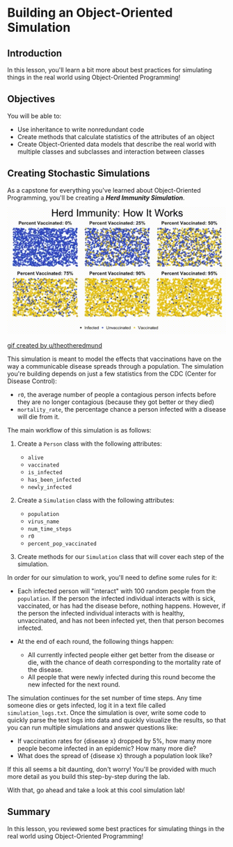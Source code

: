 
# Building an Object-Oriented Simulation

## Introduction

In this lesson, you'll learn a bit more about best practices for simulating things in the real world using Object-Oriented Programming!

## Objectives

You will be able to:

* Use inheritance to write nonredundant code
* Create methods that calculate statistics of the attributes of an object
* Create Object-Oriented data models that describe the real world with multiple classes and subclasses and interaction between classes


## Creating Stochastic Simulations

As a capstone for everything you've learned about Object-Oriented Programming, you'll be creating a **_Herd Immunity Simulation_**.


<img src='images/herd_immunity.gif'>


[gif created by u/theotheredmund](https://www.reddit.com/r/dataisbeautiful/comments/5v72fw/how_herd_immunity_works_oc/)

This simulation is meant to model the effects that vaccinations have on the way a communicable disease spreads through a population. The simulation you're building depends on just a few statistics from the CDC (Center for Disease Control):

* `r0`, the average number of people a contagious person infects before they are no longer contagious (because they got better or they died)
* `mortality_rate`, the percentage chance a person infected with a disease will die from it.

The main workflow of this simulation is as follows:

1. Create a `Person` class with the following attributes:
    * `alive`
    * `vaccinated`
    * `is_infected`
    * `has_been_infected`
    * `newly_infected`
    
1. Create a `Simulation` class with the following attributes:
    * `population`
    * `virus_name`
    * `num_time_steps`
    * `r0`
    * `percent_pop_vaccinated`

1. Create methods for our `Simulation` class that will cover each step of the simulation. 

In order for our simulation to work, you'll need to define some rules for it:

* Each infected person will "interact" with 100 random people from the `population`. If the person the infected individual interacts with is sick, vaccinated, or has had the disease before, nothing happens. However, if the person the infected individual interacts with is healthy, unvaccinated, and has not been infected yet, then that person becomes infected. 

* At the end of each round, the following things happen:
    * All currently infected people either get better from the disease or die, with the chance of death corresponding to the mortality rate of the disease. 
    * All people that were newly infected during this round become the new infected for the next round.  
    
The simulation continues for the set number of time steps.  Any time someone dies or gets infected, log it in a text file called `simulation_logs.txt`.  Once the simulation is over, write some code to quickly parse the text logs into data and quickly visualize the results, so that you can run multiple simulations and answer questions like: 

* If vaccination rates for {disease x} dropped by 5%, how many more people become infected in an epidemic? How many more die?
* What does the spread of {disease x} through a population look like?

If this all seems a bit daunting, don't worry! You'll be provided with much more detail as you build this step-by-step during the lab. 

With that, go ahead and take a look at this cool simulation lab!

## Summary

In this lesson, you reviewed some best practices for simulating things in the real world using Object-Oriented Programming!
